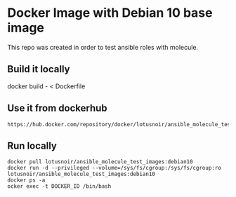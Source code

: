 
# Docker Image with Debian 10 base image 

This repo was created in order to test ansible roles with molecule.

## Build it locally

  docker build - < Dockerfile

## Use it from dockerhub

    https://hub.docker.com/repository/docker/lotusnoir/ansible_molecule_test_images:debian10


## Run locally
    docker pull lotusnoir/ansible_molecule_test_images:debian10
    docker run -d --privileged --volume=/sys/fs/cgroup:/sys/fs/cgroup:ro lotusnoir/ansible_molecule_test_images:debian10
    docker ps -a
    ocker exec -t DOCKER_ID /bin/bash
